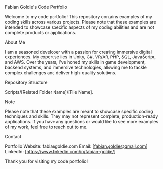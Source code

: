 Fabian Goldie's Code Portfolio

Welcome to my code portfolio! This repository contains examples of my coding skills across various projects. 
Please note that these examples are intended to showcase specific aspects of my coding abilities and are not complete products or applications.


About Me

I am a seasoned developer with a passion for creating immersive digital experiences. 
My expertise lies in Unity, C#, VR/AR, PHP, SQL, JavaScript, and AWS. Over the years, 
I've honed my skills in game development, backend systems, and immersive technologies, 
allowing me to tackle complex challenges and deliver high-quality solutions.


Repository Structure

Scripts/[Related Folder Name]/[File Name].


Note

Please note that these examples are meant to showcase specific coding techniques and skills. 
They may not represent complete, production-ready applications. 
If you have any questions or would like to see more examples of my work, feel free to reach out to me.


Contact

Portfolio Website: fabiangoldie.com
Email: [fabian.goldie@gmail.com]
LinkedIn: [https://www.linkedin.com/in/fabian-goldie/]

Thank you for visiting my code portfolio!
